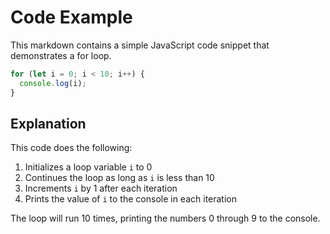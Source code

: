 # Code Example #

This markdown contains a simple JavaScript code snippet that demonstrates a for loop.

```javascript
for (let i = 0; i < 10; i++) {
  console.log(i);
}
```

## Explanation ##

This code does the following:

1. Initializes a loop variable `i` to 0
2. Continues the loop as long as `i` is less than 10
3. Increments `i` by 1 after each iteration
4. Prints the value of `i` to the console in each iteration

The loop will run 10 times, printing the numbers 0 through 9 to the console.
